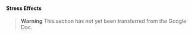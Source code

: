 #### Stress Effects

> **Warning**
> This section has not yet been transferred from the Google Doc.
